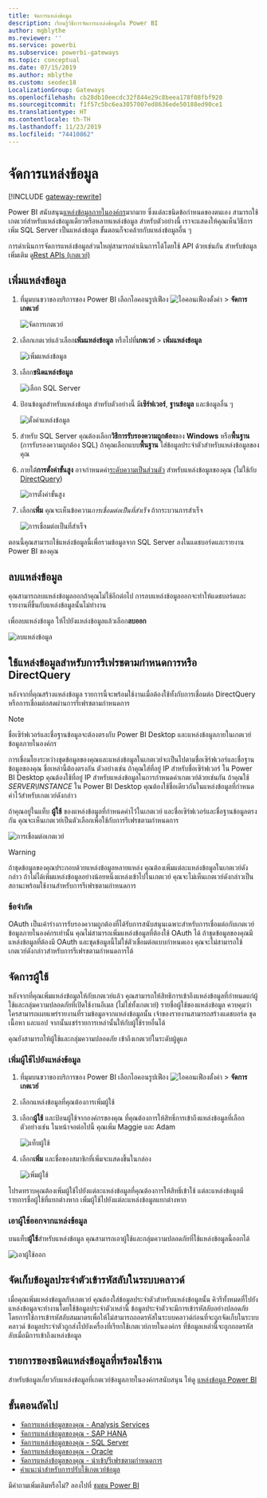 ```yaml
---
title: จัดการแหล่งข้อมูล
description: เรียนรู้วิธีการจัดการแหล่งข้อมูลใน Power BI
author: mgblythe
ms.reviewer: ''
ms.service: powerbi
ms.subservice: powerbi-gateways
ms.topic: conceptual
ms.date: 07/15/2019
ms.author: mblythe
ms.custom: seodec18
LocalizationGroup: Gateways
ms.openlocfilehash: cb28db10eecdc32f844e29c8beea178f08fbf920
ms.sourcegitcommit: f1f57c5bc6ea3057007ed8636ede50188ed90ce1
ms.translationtype: HT
ms.contentlocale: th-TH
ms.lasthandoff: 11/23/2019
ms.locfileid: "74410862"
---
```

# <a name="manage-data-sources"></a>จัดการแหล่งข้อมูล

[!INCLUDE [gateway-rewrite](includes/gateway-rewrite.md)]

Power BI สนับสนุน[แหล่งข้อมูลภายในองค์กร](power-bi-data-sources.md)มากมาย ซึ่งแต่ละชนิดข้อกำหนดของตนเอง สามารถใช้เกตเวย์สำหรับแหล่งข้อมูลเดียวหรือหลายแหล่งข้อมูล สำหรับตัวอย่างนี้ เราจะแสดงให้คุณเห็นวิธีการเพิ่ม SQL Server เป็นแหล่งข้อมูล ขั้นตอนก็จะคล้ายกับแหล่งข้อมูลอื่น ๆ

การดำเนินการจัดการแหล่งข้อมูลส่วนใหญ่สามารถดำเนินการได้โดยใช้ API ด้วยเช่นกัน สำหรับข้อมูลเพิ่มเติม ดู[Rest APIs (เกตเวย์)](/rest/api/power-bi/gateways)

## <a name="add-a-data-source"></a>เพิ่มแหล่งข้อมูล

1. ที่มุมบนขวาของบริการของ Power BI เลือกไอคอนรูปเฟือง ![ไอคอนเฟืองตั้งค่า](media/service-gateway-data-sources/icon-gear.png) > **จัดการเกตเวย์**

    ![จัดการเกตเวย์](media/service-gateway-data-sources/manage-gateways.png)

2. เลือกเกตเวย์แล้วเลือก**เพิ่มแหล่งข้อมูล** หรือไปที่**เกตเวย์** > **เพิ่มแหล่งข้อมูล**

    ![เพิ่มแหล่งข้อมูล](media/service-gateway-data-sources/add-data-source.png)

3. เลือก**ชนิดแหล่งข้อมูล**

    ![เลือก SQL Server](media/service-gateway-data-sources/select-sql-server.png)

4. ป้อนข้อมูลสำหรับแหล่งข้อมูล สำหรับตัวอย่างนี้ มี**เซิร์ฟเวอร์**, **ฐานข้อมูล** และข้อมูลอื่น ๆ 

    ![ตั้งค่าแหล่งข้อมูล](media/service-gateway-data-sources/data-source-settings.png)

5. สำหรับ SQL Server คุณต้องเลือก**วิธีการรับรองความถูกต้อง**ของ **Windows** หรือ**พื้นฐาน** (การรับรองความถูกต้อง SQL) ถ้าคุณเลือกแบบ**พื้นฐาน** ใส่ข้อมูลประจำตัวสำหรับแหล่งข้อมูลของคุณ

6. ภายใต้**การตั้งค่าขั้นสูง** อาจกำหนดค่า[ระดับความเป็นส่วนตัว](https://support.office.com/article/Privacy-levels-Power-Query-CC3EDE4D-359E-4B28-BC72-9BEE7900B540) สำหรับแหล่งข้อมูลของคุณ (ไม่ใช้กับ [DirectQuery](desktop-directquery-about.md))

    ![การตั้งค่าขั้นสูง](media/service-gateway-data-sources/advanced-settings.png)

7. เลือก**เพิ่ม** คุณจะเห็นข้อความ*การเชื่อมต่อเป็นที่สำเร็จ* ถ้ากระบวนการสำเร็จ

    ![การเชื่อมต่อเป็นที่สำเร็จ](media/service-gateway-data-sources/connection-successful.png)

ตอนนี้คุณสามารถใช้แหล่งข้อมูลนี้เพื่อรวมข้อมูลจาก SQL Server ลงในแดชบอร์ดและรายงาน Power BI ของคุณ

## <a name="remove-a-data-source"></a>ลบแหล่งข้อมูล

คุณสามารถลบแหล่งข้อมูลออกถ้าคุณไม่ใช้อีกต่อไป การลบแหล่งข้อมูลออกจะทำให้แดชบอร์ดและรายงานที่ขึ้นกับแหล่งข้อมูลนั้นไม่ทำงาน

เพื่อลบแหล่งข้อมูล ให้ไปยังแหล่งข้อมูลแล้วเลือก**ลบออก**

![ลบแหล่งข้อมูล](media/service-gateway-data-sources/remove-data-source.png)

## <a name="use-the-data-source-for-scheduled-refresh-or-directquery"></a>ใช้แหล่งข้อมูลสำหรับการรีเฟรชตามกำหนดการหรือ DirectQuery

หลังจากที่คุณสร้างแหล่งข้อมูล รายการนี้จะพร้อมใช้งานเมื่อต้องใช้ทั้งกับการเชื่อมต่อ DirectQuery หรือการเชื่อมต่อสดผ่านการรีเฟรชตามกำหนดการ

> [!NOTE]
>ชื่อเซิร์ฟเวอร์และชื่อฐานข้อมูลจะต้องตรงกับ Power BI Desktop และแหล่งข้อมูลภายในเกตเวย์ข้อมูลภายในองค์กร

การเชื่อมโยงระหว่างชุดข้อมูลของคุณและแหล่งข้อมูลในเกตเวย์จะเป็นไปตามชื่อเซิร์ฟเวอร์และชื่อฐานข้อมูลของคุณ ชื่อเหล่านี้ต้องตรงกัน ตัวอย่างเช่น ถ้าคุณใส่ที่อยู่ IP สำหรับชื่อเซิร์ฟเวอร์ ใน Power BI Desktop คุณต้องใช้ที่อยู่ IP สำหรับแหล่งข้อมูลในการกำหนดค่าเกตเวย์ด้วยเช่นกัน ถ้าคุณใช้ *SERVER\INSTANCE* ใน Power BI Desktop คุณต้องใช้ชื่อเดียวกันในแหล่งข้อมูลที่กำหนดค่าไว้สำหรับเกตเวย์ดังกล่าว

ถ้าคุณอยู่ในแท็บ **ผู้ใช้** ของแหล่งข้อมูลที่กำหนดค่าไว้ในเกตเวย์ และชื่อเซิร์ฟเวอร์และชื่อฐานข้อมูลตรงกัน คุณจะเห็นเกตเวย์เป็นตัวเลือกเพื่อใช้กับการรีเฟรชตามกำหนดการ

![การเชื่อมต่อเกตเวย์](media/service-gateway-data-sources/gateway-connection.png)

> [!WARNING]
> ถ้าชุดข้อมูลของคุณประกอบด้วยแหล่งข้อมูลหลายแหล่ง คุณต้องเพิ่มแต่ละแหล่งข้อมูลในเกตเวย์ดังกล่าว ถ้าไม่ได้เพิ่มแหล่งข้อมูลอย่างน้อยหนึ่งแหล่งเข้าไปในเกตเวย์ คุณจะไม่เห็นเกตเวย์ดังกล่าวเป็นสถานะพร้อมใช้งานสำหรับการรีเฟรชตามกำหนดการ

### <a name="limitations"></a>ข้อจำกัด

OAuth เป็นเค้าร่างการรับรองความถูกต้องที่ได้รับการสนับสนุนเฉพาะสำหรับการเชื่อมต่อกับเกตเวย์ข้อมูลภายในองค์กรเท่านั้น คุณไม่สามารถเพิ่มแหล่งข้อมูลที่ต้องใช้ OAuth ได้ ถ้าชุดข้อมูลของคุณมีแหล่งข้อมูลที่ต้องมี OAuth และชุดข้อมูลนี้ไม่ใช่ตัวเชื่อมต่อแบบกำหนดเอง คุณจะไม่สามารถใช้เกตเวย์ดังกล่าวสำหรับการรีเฟรชตามกำหนดการได้

## <a name="manage-users"></a>จัดการผู้ใช้

หลังจากที่คุณเพิ่มแหล่งข้อมูลให้กับเกตเวย์แล้ว คุณสามารถให้สิทธิการเข้าถึงแหล่งข้อมูลที่กำหนดแก่ผู้ใช้และกลุ่มความปลอดภัยที่เปิดใช้งานอีเมล (ไม่ใช่ทั้งเกตเวย์) รายชื่อผู้ใช้ของแหล่งข้อมูล ควบคุมว่าใครสามารถเผยแพร่รายงานที่รวมข้อมูลจากแหล่งข้อมูลนั้น เจ้าของรายงานสามารถสร้างแดชบอร์ด ชุดเนื้อหา และแอป จากนั้นแชร์รายการเหล่านั้นให้กับผู้ใช้รายอื่นได้

คุณยังสามารถให้ผู้ใช้และกลุ่มความปลอดภัย เข้าถึงเกตเวย์ในระดับผู้ดูแล

### <a name="add-users-to-a-data-source"></a>เพิ่มผู้ใช้ไปยังแหล่งข้อมูล

1. ที่มุมบนขวาของบริการของ Power BI เลือกไอคอนรูปเฟือง ![ไอคอนเฟืองตั้งค่า](media/service-gateway-data-sources/icon-gear.png) > **จัดการเกตเวย์**

2. เลือกแหล่งข้อมูลที่คุณต้องการเพิ่มผู้ใช้

3. เลือก**ผู้ใช้** และป้อนผู้ใช้จากองค์กรของคุณ ที่คุณต้องการให้สิทธิ์การเข้าถึงแหล่งข้อมูลที่เลือก ตัวอย่างเช่น ในหน้าจอต่อไปนี้ คุณเพิ่ม Maggie และ Adam

    ![แท็บผู้ใช้](media/service-gateway-data-sources/users-tab.png)

4. เลือก**เพิ่ม** และชื่อของสมาชิกที่เพิ่มจะแสดงขึ้นในกล่อง

    ![เพิ่มผู้ใช้](media/service-gateway-data-sources/add-user.png)

โปรดทราบคุณต้องเพิ่มผู้ใช้ไปยังแต่ละแหล่งข้อมูลที่คุณต้องการให้สิทธิ์เข้าใช้ แต่ละแหล่งข้อมูลมีรายการชื่อผู้ใช้ที่แยกต่างหาก เพิ่มผู้ใช้ไปยังแต่ละแหล่งข้อมูลแยกต่างหาก

### <a name="remove-users-from-a-data-source"></a>เอาผู้ใช้ออกจากแหล่งข้อมูล

บนแท็บ**ผู้ใช้**สำหรับแหล่งข้อมูล คุณสามารถเอาผู้ใช้และกลุ่มความปลอดภัยที่ใช้แหล่งข้อมูลนี้ออกได้

![เอาผู้ใช้ออก](media/service-gateway-data-sources/remove-user.png)

## <a name="store-encrypted-credentials-in-the-cloud"></a>จัดเก็บข้อมูลประจำตัวเข้ารหัสลับในระบบคลาวด์

เมื่อคุณเพิ่มแหล่งข้อมูลกับเกตเวย์ คุณต้องใส่ข้อมูลประจำตัวสำหรับแหล่งข้อมูลนั้น คิวรีทั้งหมดที่ไปยังแหล่งข้อมูลจะทำงานโดยใช้ข้อมูลประจำตัวเหล่านี้ ข้อมูลประจำตัวจะมีการเข้ารหัสลับอย่างปลอดภัย โดยการใช้การเข้ารหัสลับสมมาตรเพื่อให้ไม่สามารถถอดรหัสในระบบคลาวด์ก่อนที่จะถูกจัดเก็บในระบบคลาวด์ ข้อมูลประจำตัวถูกส่งไปยังเครื่องที่เรียกใช้เกตเวย์ภายในองค์กร ที่ข้อมูลเหล่านี้จะถูกถอดรหัสลับเมื่อมีการเข้าถึงแหล่งข้อมูล

## <a name="list-of-available-data-source-types"></a>รายการของชนิดแหล่งข้อมูลที่พร้อมใช้งาน

สำหรับข้อมูลเกี่ยวกับแหล่งข้อมูลที่เกตเวย์ข้อมูลภายในองค์กรสนับสนุน ให้ดู [แหล่งข้อมูล Power BI](power-bi-data-sources.md)

## <a name="next-steps"></a>ขั้นตอนถัดไป

* [จัดการแหล่งข้อมูลของคุณ - Analysis Services](service-gateway-enterprise-manage-ssas.md)
* [จัดการแหล่งข้อมูลของคุณ - SAP HANA](service-gateway-enterprise-manage-sap.md)
* [จัดการแหล่งข้อมูลของคุณ - SQL Server](service-gateway-enterprise-manage-sql.md)
* [จัดการแหล่งข้อมูลของคุณ - Oracle](service-gateway-onprem-manage-oracle.md)
* [จัดการแหล่งข้อมูลของคุณ - นำเข้า/รีเฟรชตามกำหนดการ](service-gateway-enterprise-manage-scheduled-refresh.md)
* [คำแนะนำสำหรับการปรับใช้เกตเวย์ข้อมูล](service-gateway-deployment-guidance.md)

มีคำถามเพิ่มเติมหรือไม่? ลองไปที่ [ชุมชน Power BI](https://community.powerbi.com/)
